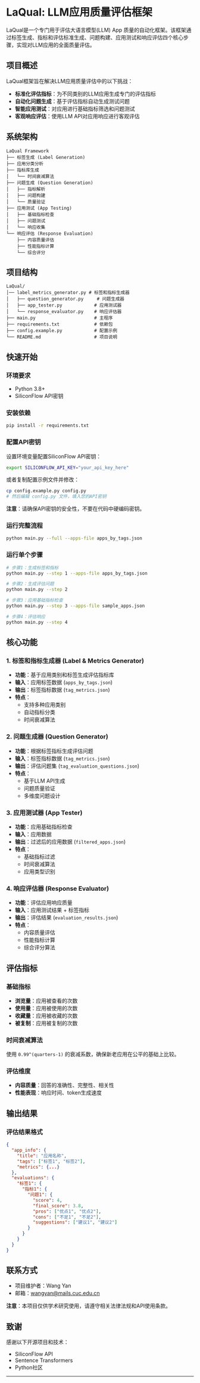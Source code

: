 # LaQual: LLM应用质量评估框架

LaQual是一个专门用于评估大语言模型(LLM) App 质量的自动化框架。该框架通过标签生成、指标和评估标准生成、问题构建、应用测试和响应评估四个核心步骤，实现对LLM应用的全面质量评估。

##  项目概述

LaQual框架旨在解决LLM应用质量评估中的以下挑战：
- **标准化评估指标**：为不同类别的LLM应用生成专门的评估指标
- **自动化问题生成**：基于评估指标自动生成测试问题
- **智能应用测试**：对应用进行基础指标筛选和问题测试
- **客观响应评估**：使用LLM API对应用响应进行客观评估

##  系统架构

```
LaQual Framework
├── 标签生成 (Label Generation)
├── 应用分类分析
├── 指标库生成
│   └── 时间衰减算法
├── 问题生成 (Question Generation)
│   ├── 指标解析
│   ├── 问题构建
│   └── 质量验证
├── 应用测试 (App Testing)
│   ├── 基础指标检查
│   ├── 问题测试
│   └── 响应收集
└── 响应评估 (Response Evaluation)
    ├── 内容质量评估
    ├── 性能指标计算
    └── 综合评分
```

##  项目结构

```
LaQual/
│── label_metrics_generator.py # 标签和指标生成器
│   ├── question_generator.py     # 问题生成器
│   ├── app_tester.py            # 应用测试器
│   └── response_evaluator.py    # 响应评估器
├── main.py                      # 主程序
├── requirements.txt             # 依赖包
├── config.example.py            # 配置示例
└── README.md                    # 项目说明
```

##  快速开始

### 环境要求

- Python 3.8+
- SiliconFlow API密钥

### 安装依赖

```bash
pip install -r requirements.txt
```

### 配置API密钥

设置环境变量配置SiliconFlow API密钥：

```bash
export SILICONFLOW_API_KEY="your_api_key_here"
```

或者复制配置示例文件并修改：

```bash
cp config.example.py config.py
# 然后编辑 config.py 文件，填入您的API密钥
```

**注意**：请确保API密钥的安全性，不要在代码中硬编码密钥。

### 运行完整流程

```bash
python main.py --full --apps-file apps_by_tags.json
```

### 运行单个步骤

```bash
# 步骤1：生成标签和指标
python main.py --step 1 --apps-file apps_by_tags.json

# 步骤2：生成评估问题
python main.py --step 2

# 步骤3：应用基础指标检查
python main.py --step 3 --apps-file sample_apps.json

# 步骤4：评估响应
python main.py --step 4
```

##  核心功能

### 1. 标签和指标生成器 (Label & Metrics Generator)

- **功能**：基于应用类别和标签生成评估指标库
- **输入**：应用标签数据 (`apps_by_tags.json`)
- **输出**：标签指标数据 (`tag_metrics.json`)
- **特点**：
  - 支持多种应用类别
  - 自动指标分类
  - 时间衰减算法

### 2. 问题生成器 (Question Generator)

- **功能**：根据标签指标生成评估问题
- **输入**：标签指标数据 (`tag_metrics.json`)
- **输出**：评估问题集 (`tag_evaluation_questions.json`)
- **特点**：
  - 基于LLM API生成
  - 问题质量验证
  - 多维度问题设计

### 3. 应用测试器 (App Tester)

- **功能**：应用基础指标检查
- **输入**：应用数据
- **输出**：过滤后的应用数据 (`filtered_apps.json`)
- **特点**：
  - 基础指标过滤
  - 时间衰减算法
  - 应用类型识别

### 4. 响应评估器 (Response Evaluator)

- **功能**：评估应用响应质量
- **输入**：应用测试结果 + 标签指标
- **输出**：评估结果 (`evaluation_results.json`)
- **特点**：
  - 内容质量评估
  - 性能指标计算
  - 综合评分算法

##  评估指标

### 基础指标
- **浏览量**：应用被查看的次数
- **使用量**：应用被使用的次数
- **收藏量**：应用被收藏的次数
- **被复制**：应用被复制的次数

### 时间衰减算法
使用 `0.99^(quarters-1)` 的衰减系数，确保新老应用在公平的基础上比较。

### 评估维度
- **内容质量**：回答的准确性、完整性、相关性
- **性能表现**：响应时间、token生成速度

##  输出结果

### 评估结果格式

```json
{
  "app_info": {
    "title": "应用名称",
    "tags": ["标签1", "标签2"],
    "metrics": {...}
  },
  "evaluations": {
    "标签1": {
      "指标1": {
        "问题1": {
          "score": 4,
          "final_score": 3.8,
          "pros": ["优点1", "优点2"],
          "cons": ["不足1", "不足2"],
          "suggestions": ["建议1", "建议2"]
        }
      }
    }
  }
}
```

##  联系方式

- 项目维护者：Wang Yan
- 邮箱：wangyan@mails.cuc.edu.cn

**注意**：本项目仅供学术研究使用，请遵守相关法律法规和API使用条款。

##  致谢

感谢以下开源项目和技术：
- SiliconFlow API
- Sentence Transformers
- Python社区

---


